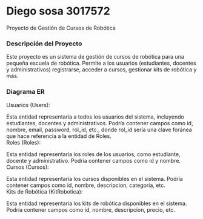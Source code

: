 # Diego sosa 3017572

Proyecto de Gestión de Cursos de Robótica

### Descripción del Proyecto

Este proyecto es un sistema de gestión de cursos de robótica para una pequeña escuela de robótica. Permite a los usuarios (estudiantes, docentes y administrativos) registrarse, acceder a cursos, gestionar kits de robótica y más.

### Diagrama ER

Usuarios (Users):

Esta entidad representaría a todos los usuarios del sistema, incluyendo estudiantes, docentes y administrativos. Podría contener campos como id, nombre, email, password, rol_id, etc., donde rol_id sería una clave foránea que hace referencia a la entidad de Roles.  
Roles (Roles):  

Esta entidad representaría los roles de los usuarios, como estudiante, docente y administrativo. Podría contener campos como id y nombre.  
Cursos (Cursos):  

Esta entidad representaría los cursos disponibles en el sistema. Podría contener campos como id, nombre, descripcion, categoria, etc.  
Kits de Robótica (KitRobotica):  

Esta entidad representaría los kits de robótica disponibles en el sistema. Podría contener campos como id, nombre, descripcion, precio, etc.  
